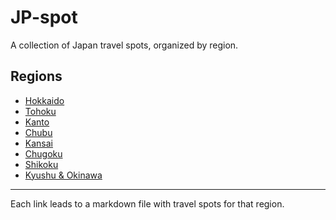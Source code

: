 # JP-spot

A collection of Japan travel spots, organized by region.

## Regions

- [Hokkaido](./Hokkaido.md)
- [Tohoku](./Tohoku.md)
- [Kanto](./Kanto.md)
- [Chubu](./Chubu.md)
- [Kansai](./Kansai.md)
- [Chugoku](./Chugoku.md)
- [Shikoku](./Shikoku.md)
- [Kyushu & Okinawa](./Kyushu_Okinawa.md)

---

Each link leads to a markdown file with travel spots for that region.
